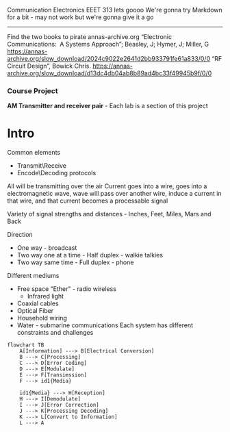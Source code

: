 Communication Electronics EEET 313 lets goooo
We're gonna try Markdown for a bit - may not work but we're gonna give it a go

___
Find the two books to pirate
annas-archive.org
“Electronic Communications:  A Systems Approach”; Beasley, J; Hymer, J; Miller, G 
https://annas-archive.org/slow_download/2024c9022e2641d2bb933791fe61a833/0/0
“RF Circuit Design”, Bowick Chris.
https://annas-archive.org/slow_download/d13dc4db04ab8b89ad4bc33f49945b9f/0/0
### Course Project
**AM Transmitter and receiver pair** - Each lab is a section of this project

# Intro
Common elements
- Transmit\Receive
- Encode\Decoding protocols

All will be transmitting over the air
Current goes into a wire, goes into a electromagnetic wave, wave will pass over another wire, induce a current in that wire, and that current becomes a processable signal

Variety of signal strengths and distances - Inches, Feet, Miles, Mars and Back

Direction
- One way - broadcast
- Two way one at a time - Half duplex - walkie talkies
- Two way same time - Full duplex - phone

Different mediums
- Free space "Ether" - radio wireless
	- Infrared light
- Coaxial cables
- Optical Fiber
- Household wiring
- Water - submarine communications
Each system has different constraints and challenges

``` mermaid
flowchart TB
	A[Information] ---> B[Electrical Conversion] 
	B ---> C[Processing]
	C ---> D[Error Coding] 
	D ---> E[Modulate] 
	E ---> F[Transimssion] 
	F ---> id1{Media}

	id1{Media} ---> H[Reception]
	H ---> I[Demodulate]
	I ---> J[Error Correction]
	J ---> K[Processing Decoding]
	K ---> L[Convert to Information]
	L ---> A
``` 
